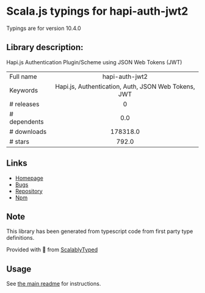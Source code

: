 
# Scala.js typings for hapi-auth-jwt2

Typings are for version 10.4.0

## Library description:
Hapi.js Authentication Plugin/Scheme using JSON Web Tokens (JWT)

|                    |                 |
| ------------------ | :-------------: |
| Full name          | hapi-auth-jwt2 |
| Keywords           | Hapi.js, Authentication, Auth, JSON Web Tokens, JWT |
| # releases         | 0 |
| # dependents       | 0.0 |
| # downloads        | 178318.0 |
| # stars            | 792.0 |

## Links
- [Homepage](https://github.com/dwyl/hapi-auth-jwt2)
- [Bugs](https://github.com/dwyl/hapi-auth-jwt2/issues)
- [Repository](https://github.com/dwyl/hapi-auth-jwt2)
- [Npm](https://www.npmjs.com/package/hapi-auth-jwt2)
    


## Note
This library has been generated from typescript code from first party type definitions.

Provided with :purple_heart: from [ScalablyTyped](https://github.com/oyvindberg/ScalablyTyped)

## Usage
See [the main readme](../../readme.md) for instructions.


